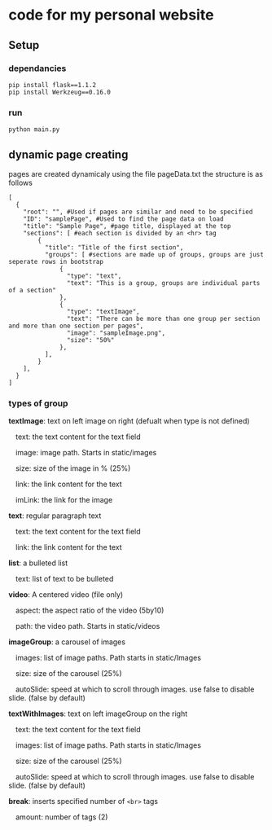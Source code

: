 # code for my personal website

## Setup
### dependancies
```
pip install flask==1.1.2
pip install Werkzeug==0.16.0
```

### run
```
python main.py
```

## dynamic page creating

pages are created dynamicaly using the file pageData.txt the structure is as follows
```
[
  {
    "root": "", #Used if pages are similar and need to be specified
    "ID": "samplePage", #Used to find the page data on load
    "title": "Sample Page", #page title, displayed at the top
    "sections": [ #each section is divided by an <hr> tag
        {
          "title": "Title of the first section",
          "groups": [ #sections are made up of groups, groups are just seperate rows in bootstrap
              {
                "type": "text",
                "text": "This is a group, groups are individual parts of a section"
              },
              {
                "type": "textImage",
                "text": "There can be more than one group per section and more than one section per pages",
                "image": "sampleImage.png",
                "size": "50%"
              },
          ],
        }
    ],
  }
]
```

### types of group
**textImage**: text on left image on right (defualt when type is not defined)

  &emsp;text: the text content for the text field

  &emsp;image: image path. Starts in static/images

  &emsp;size: size of the image in % (25%)
  
  &emsp;link: the link content for the text

  &emsp;imLink: the link for the image


**text**: regular paragraph text

  &emsp;text: the text content for the text field

  &emsp;link: the link content for the text


**list**: a bulleted list

  &emsp;text: list of text to be bulleted


**video**: A centered video (file only)

  &emsp;aspect: the aspect ratio of the video (5by10)

  &emsp;path: the video path. Starts in static/videos


**imageGroup**: a carousel of images

  &emsp;images: list of image paths. Path starts in static/Images

  &emsp;size: size of the carousel (25%)

  &emsp;autoSlide: speed at which to scroll through images. use false to disable slide. (false by default)


**textWithImages**: text on left imageGroup on the right

  &emsp;text: the text content for the text field

  &emsp;images: list of image paths. Path starts in static/Images

  &emsp;size: size of the carousel (25%)

  &emsp;autoSlide: speed at which to scroll through images. use false to disable slide. (false by default)


**break**: inserts specified number of ```<br>``` tags

  &emsp;amount: number of tags (2)
